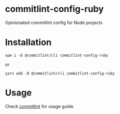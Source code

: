 # commitlint-config-ruby

Opinionated commitlint config for Node projects

# Installation

`npm i -D @commitlint/cli commitlint-config-ruby`

or

`yarn add -D @commitlint/cli commitlint-config-ruby`

# Usage

Check [commitlint](https://commitlint.js.org/#/) for usage guide.
